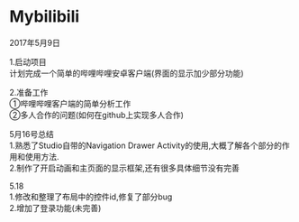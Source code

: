 # Mybilibili
2017年5月9日

1.启动项目   
计划完成一个简单的哔哩哔哩安卓客户端(界面的显示加少部分功能)  

2.准备工作  
①哔哩哔哩客户端的简单分析工作  
②多人合作的问题(如何在github上实现多人合作)   

5月16号总结  
1.熟悉了Studio自带的Navigation Drawer Activity的使用,大概了解各个部分的作用和使用方法.  
2.制作了开启动画和主页面的显示框架,还有很多具体细节没有完善  

5.18  
1.修改和整理了布局中的控件id,修复了部分bug  
2.增加了登录功能(未完善)  
